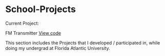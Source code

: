 # School-Projects

Current Project:

FM Transmitter [View code](https://github.com/Grecopintoanguita/School-Projects/tree/master/FM%20Transmitter)

This section includes the Projects that I developed / participated in, while doing my undergrad at Florida Atlantic University.

